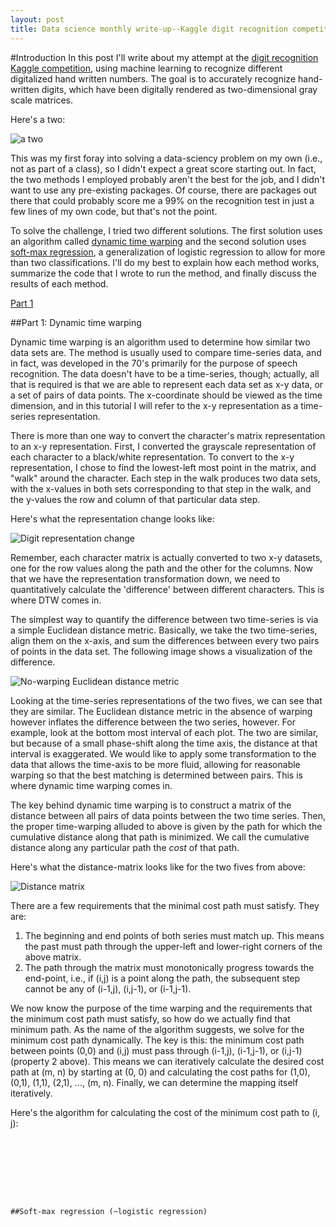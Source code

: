 ```yaml
---
layout: post
title: Data science monthly write-up--Kaggle digit recognition competition
---
```


#Introduction
In this post I'll write about my attempt at the [digit recognition Kaggle competition](https://www.kaggle.com), using machine learning to recognize different digitalized hand written numbers. The goal is to accurately recognize hand-written digits, which have been digitally rendered as two-dimensional gray scale matrices. 

Here's a two:

![a two](https://tphinkle.github.io/images/2015-12-27/two_gs_0.png)


This was my first foray into solving a data-sciency problem on my own (i.e., not as part of a class), so I didn't expect a great score starting out. In fact, the two methods I employed probably aren't the best for the job, and I didn't want to use any pre-existing packages. Of course, there are packages out there that could probably score me a 99% on the recognition test in just a few lines of my own code, but that's not the point. 

To solve the challenge, I tried two different solutions. The first solution uses an algorithm called [dynamic time warping](https://en.wikipedia.org/wiki/Dynamic_time_warping) and the second solution uses [soft-max regression](http://ufldl.stanford.edu/tutorial/supervised/SoftmaxRegression/), a generalization of logistic regression to allow for more than two classifications. I'll do my best to explain how each method works, summarize the code that I wrote to run the method, and finally discuss the results of each method.

[Part 1](https://tphinkle.github.io/)

##Part 1: Dynamic time warping

Dynamic time warping is an algorithm used to determine how similar two data sets are. The method is usually used to compare time-series data, and in fact, was developed in the 70's primarily for the purpose of speech recognition. The data doesn't have to be a time-series, though; actually, all that is required is that we are able to represent each data set as x-y data, or a set of pairs of data points. The x-coordinate should be viewed as the time dimension, and in this tutorial I will refer to the x-y representation as a time-series representation.

There is more than one way to convert the character's matrix representation to an x-y representation. First, I converted the grayscale representation of each character to a black/white representation. To convert to the x-y representation, I chose to find the lowest-left most point in the matrix, and "walk" around the character. Each step in the walk produces two data sets, with the x-values in both sets corresponding to that step in the walk, and the y-values the row and column of that particular data step.

Here's what the representation change looks like:

![Digit representation change](https://tphinkle.github.io/images/2015-12-27/representation_transformation.png)

Remember, each character matrix is actually converted to two x-y datasets, one for the row values along the path and the other for the columns. Now that we have the representation transformation down, we need to quantitatively calculate the 'difference' between different characters. This is where DTW comes in.

The simplest way to quantify the difference between two time-series is via a simple Euclidean distance metric. Basically, we take the two time-series, align them on the x-axis, and sum the differences between every two pairs of points in the data set. The following image shows a visualization of the difference. 

![No-warping Euclidean distance metric](https://tphinkle.github.io/images/2015-12-27/nowarp_distance_0.png)

Looking at the time-series representations of the two fives, we can see that they are similar. The Euclidean distance metric in the absence of warping however inflates the difference between the two series, however. For example, look at the bottom most interval of each plot. The two are similar, but because of a small phase-shift along the time axis, the distance at that interval is exaggerated. We would like to apply some transformation to the data that allows the time-axis to be more fluid, allowing for reasonable warping so that the best matching is determined between pairs. This is where dynamic time warping comes in.

The key behind dynamic time warping is to construct a matrix of the distance between all pairs of data points between the two time series. Then, the proper time-warping alluded to above is given by the path for which the cumulative distance along that path is minimized. We call the cumulative distance along any particular path the *cost* of that path.

Here's what the distance-matrix looks like for the two fives from above:

![Distance matrix](https://tphinkle.github.io/images/2015-12-27/distance_matrix_0.png)

There are a few requirements that the minimal cost path must satisfy. They are:

1. The beginning and end points of both series must match up. This means the past must path through the upper-left and lower-right corners of the above matrix.
2. The path through the matrix must monotonically progress towards the end-point, i.e., if (i,j) is a point along the path, the subsequent step cannot be any of (i-1,j), (i,j-1), or (i-1,j-1).

We now know the purpose of the time warping and the requirements that the minimum cost path must satisfy, so how do we actually find that minimum path. As the name of the algorithm suggests, we solve for the minimum cost path dynamically. The key is this: the minimum cost path between points (0,0) and (i,j) must pass through (i-1,j), (i-1,j-1), or (i,j-1) (property 2 above). This means we can iteratively calculate the desired cost path at (m, n) by starting at (0, 0) and calculating the cost paths for (1,0), (0,1), (1,1), (2,1), ..., (m, n). Finally, we can determine the mapping itself iteratively.

Here's the algorithm for calculating the cost of the minimum cost path to (i, j):
```cost_{i,j} = distance(i, j) + minimum(cost_{i-1,j}, cost_{i-1, j-1}, cost_{i, j-1})

   






##Soft-max regression (~logistic regression)


